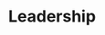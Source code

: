---
title: Leadership
publishDate: 2025-01-04 00:00:00
img: /assets/leadership.png
img_alt: image of a leadership
pdf: /assets/pdfs/leadership.pdf
description: |
  I designed a flyer for a leadership.
tags:
  - Design
  - Branding
---
